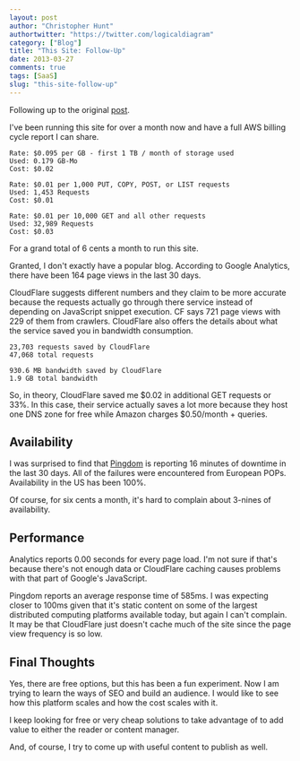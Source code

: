```yaml
---
layout: post
author: "Christopher Hunt"
authortwitter: "https://twitter.com/logicaldiagram"
category: ["Blog"]
title: "This Site: Follow-Up"
date: 2013-03-27
comments: true
tags: [SaaS]
slug: "this-site-follow-up"
---
```


Following up to the original [post](/blog/2013/02/28/what-this-site-runs-on/ "What This Site Runs On").

I've been running this site for over a month now and have a full AWS billing cycle report I can share.
<!--more-->
    Rate: $0.095 per GB - first 1 TB / month of storage used
    Used: 0.179 GB-Mo
    Cost: $0.02

    Rate: $0.01 per 1,000 PUT, COPY, POST, or LIST requests
    Used: 1,453 Requests
    Cost: $0.01

    Rate: $0.01 per 10,000 GET and all other requests
    Used: 32,989 Requests
    Cost: $0.03

For a grand total of 6 cents a month to run this site.

Granted, I don't exactly have a popular blog. According to Google Analytics, there have been 164 page views in the last 30 days.

CloudFlare suggests different numbers and they claim to be more accurate because the requests actually go through there service instead of depending on JavaScript snippet execution. CF says 721 page views with 229 of them from crawlers. CloudFlare also offers the details about what the service saved you in bandwidth consumption.

    23,703 requests saved by CloudFlare
    47,068 total requests

    930.6 MB bandwidth saved by CloudFlare
    1.9 GB total bandwidth

So, in theory, CloudFlare saved me $0.02 in additional GET requests or 33%. In this case, their service actually saves a lot more because they host one DNS zone for free while Amazon charges $0.50/month + queries.

## Availability
I was surprised to find that [Pingdom](http://stats.pingdom.com/4jx3ikbj055t/782118 "Blog Hunt Public Status Page") is reporting 16 minutes of downtime in the last 30 days. All of the failures were encountered from European POPs. Availability in the US has been 100%.

Of course, for six cents a month, it's hard to complain about 3-nines of availability.

## Performance
Analytics reports 0.00 seconds for every page load. I'm not sure if that's because there's not enough data or CloudFlare caching causes problems with that part of Google's JavaScript.

Pingdom reports an average response time of 585ms. I was expecting closer to 100ms given that it's static content on some of the largest distributed computing platforms available today, but again I can't complain. It may be that CloudFlare just doesn't cache much of the site since the page view frequency is so low.

## Final Thoughts
Yes, there are free options, but this has been a fun experiment. Now I am trying to learn the ways of SEO and build an audience. I would like to see how this platform scales and how the cost scales with it.

I keep looking for free or very cheap solutions to take advantage of to add value to either the reader or content manager.

And, of course, I try to come up with useful content to publish as well.